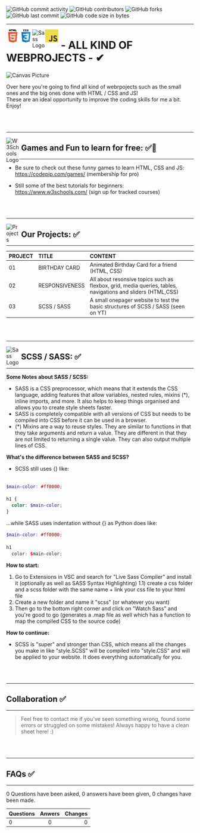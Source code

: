 ![GitHub commit activity](https://img.shields.io/github/commit-activity/m/Svendolin/All-kind-of-Webprojects?style=for-the-badge) ![GitHub contributors](https://img.shields.io/github/contributors/svendolin/All-kind-of-Webprojects?style=for-the-badge) ![GitHub forks](https://img.shields.io/github/forks/Svendolin/All-kind-of-Webprojects?color=pink&style=for-the-badge) ![GitHub last commit](https://img.shields.io/github/last-commit/Svendolin/All-kind-of-Webprojects?style=for-the-badge) ![GitHub code size in bytes](https://img.shields.io/github/languages/code-size/Svendolin/All-kind-of-Webprojects?color=yellow&style=for-the-badge)


***
<img align="left" alt="HTML" width="35px" src="https://raw.githubusercontent.com/github/explore/80688e429a7d4ef2fca1e82350fe8e3517d3494d/topics/html/html.png" /> 
<img align="left" alt="CSS" width="35px" src="https://raw.githubusercontent.com/github/explore/80688e429a7d4ef2fca1e82350fe8e3517d3494d/topics/css/css.png" />
<img align="left" alt="Sass Logo" width="35px" src="https://upload.wikimedia.org/wikipedia/commons/thumb/9/96/Sass_Logo_Color.svg/2560px-Sass_Logo_Color.svg.png" /> 
<img align="left" alt="CSS" width="35px" src="https://raw.githubusercontent.com/github/explore/80688e429a7d4ef2fca1e82350fe8e3517d3494d/topics/javascript/javascript.png" />  

# &nbsp;- ALL KIND OF WEBPROJECTS - ✔

<img align="center" alt="Canvas Picture" src="https://miro.medium.com/max/860/1*M-7PkS5EnTOQIuAmfRKH6Q.png" /> <br>

Over here you're going to find all kind of webrpojects such as the small ones and the big ones done with HTML / CSS and JS! <br> These are an ideal opportunity to improve the coding skills for me a bit. Enjoy!
        
<br />
<br />

***
<img align="left" alt="W3Schools Logo" width="35px" src="https://upload.wikimedia.org/wikipedia/commons/thumb/a/a0/W3Schools_logo.svg/2175px-W3Schools_logo.svg.png" />

## &nbsp;Games and Fun to learn for free: ✅💫
***

* Be sure to check out these funny games to learn HTML, CSS and JS: https://codepip.com/games/ (membership for pro)

* Still some of the best tutorials for beginners: https://www.w3schools.com/ (sign up for tracked courses)

<br />
<br />

***
<img align="left" alt="Projects" width="35px" src="https://upload.wikimedia.org/wikipedia/commons/thumb/1/10/MS_Project_Logo.png/480px-MS_Project_Logo.png" /> 

## &nbsp;Our Projects: ✅ 
***
| PROJECT | TITLE | CONTENT |
|:--------------| :--------------| :--------------|
|01| BIRTHDAY CARD | Animated Birthday Card for a friend (HTML, CSS) |
|02| RESPONSIVENESS | All about resonsive topics such as flexbox, grid, media queries, tables, navigations and sliders (HTML,CSS) |
|03| SCSS / SASS | A small onepager website to test the basic structures of SCSS / SASS (seen on YT) |


<br />
<br />

***
<img align="left" alt="Sass Logo" width="35px" src="https://upload.wikimedia.org/wikipedia/commons/thumb/9/96/Sass_Logo_Color.svg/2560px-Sass_Logo_Color.svg.png" /> 

## &nbsp;SCSS / SASS: ✅ 
***
**Some Notes about SASS / SCSS:**
* SASS is a CSS preprocessor, which means that it extends the CSS language, adding features that allow variables, nested rules, mixins (*), inline imports, and more. It also helps to keep things organised and allows you to create style sheets faster.
* SASS is completely compatible with all versions of CSS but needs to be compiled into CSS before it can be used in a browser.
* (*) Mixins are a way to reuse styles. They are similar to functions in that they take arguments and return a value. They are different in that they are not limited to returning a single value. They can also output multiple lines of CSS.

**What's the difference between SASS and SCSS?**
* SCSS still uses {} like:
```scss

$main-color: #ff0000;

h1 {
  color: $main-color;
}
```
...while SASS uses indentation without {} as Python does like:
```scss
$main-color: #ff0000;

h1 
  color: $main-color;

```

**How to start:**
1) Go to Extensions in VSC and search for "Live Sass Compiler" and install it (optionally as well as SASS Syntax Highlighting)
  1.1) create a css folder and a scss folder with the same name + link your css file to your html file
2) Create a new folder and name it "scss" (or whatever you want)
2) Then go to the bottom right corner and click on "Watch Sass" and you're good to go (generates a .map file as well which has a function to map the compiled CSS to the source code)

**How to continue:**

* SCSS is "super" and stronger than CSS, which means all the changes you make in like "style.SCSS" will be compiled into "style.CSS" and will be applied to your website. It does everything automatically for you.

<br />
<br />

***
## Collaboration ✅
***
> Feel free to contact me if you've seen something wrong, found some errors or struggled on some mistakes! Always happy to have a clean sheet here! :)


<br />
<br />

***
## FAQs ✅
***
0 Questions have been asked, 0 answers have been given, 0 changes have been made.

| Questions | Anwers | Changes |
|:--------------|:-------------:|--------------:|
| 0 | 0 | 0 |